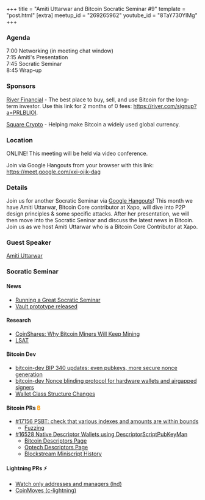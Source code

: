 +++
title = "Amiti Uttarwar and Bitcoin Socratic Seminar #9"
template = "post.html"
[extra]
meetup_id = "269265962"
youtube_id = "8TaY730YlMg"
+++

### Agenda

7:00 Networking (in meeting chat window)  
7:15 Amiti's Presentation  
7:45 Socratic Seminar  
8:45 Wrap-up  

### Sponsors

[River Financial](https://river.com/) - The best place to buy, sell, and use Bitcoin for the long-term investor. Use this link for 2 months of 0 fees: <https://river.com/signup?a=PRLBLIOI>.

[Square Crypto](https://twitter.com/sqcrypto) - Helping make Bitcoin a widely used global currency.

 ### Location

ONLINE! This meeting will be held via video conference. 

Join via Google Hangouts from your browser with this link: <https://meet.google.com/xxi-ojjk-dag>

### Details

Join us for another Socratic Seminar via [Google Hangouts](https://meet.google.com/xxi-ojjk-dag)! This month we have 
Amiti Uttarwar, Bitcoin Core contributor at Xapo, will dive into P2P design principles & some specific attacks. After 
her presentation, we will then move into the Socratic Seninar and discuss the latest news in Bitcoin.
Join us as we host Amiti Uttarwar who is a Bitcoin Core Contributor at Xapo.

### Guest Speaker

[Amiti Uttarwar](https://twitter.com/amizi)

### Socratic Seminar

#### News

   - [Running a Great Socratic Seminar](https://bitdevs.org/running-a-great-socratic-seminar/)
   - [Vault prototype released](https://www.coindesk.com/bitcoin-vaults-developer-bryan-bishop-releases-prototype-for-secure-on-chain-storage)

#### Research

   - [CoinShares: Why Bitcoin Miners Will Keep Mining](https://coinsharesgroup.com/insights/why-bitcoin-miners-will-keep-mining)
   - [LSAT](https://lightning.engineering/posts/2020-03-30-lsat/)
   
#### Bitcoin Dev

   - [bitcoin-dev BIP 340 updates: even pubkeys, more secure nonce generation](https://lists.linuxfoundation.org/pipermail/bitcoin-dev/2020-February/017639.html)
   - [bitcoin-dev Nonce blinding protocol for hardware wallets and airgapped signers](https://lists.linuxfoundation.org/pipermail/bitcoin-dev/2020-February/017655.html)
   - [Wallet Class Structure Changes](https://github.com/bitcoin-core/bitcoin-devwiki/wiki/Wallet-Class-Structure-Changes)

#### Bitcoin PRs <font color="#FF9900">₿</font>

   - [#17156 PSBT: check that various indexes and amounts are within bounds](https://github.com/bitcoin/bitcoin/pull/17156)
      - [Fuzzing](https://github.com/bitcoin/bitcoin/blob/master/doc/fuzzing.md)
   - [#16528 Native Descriptor Wallets using DescriptorScriptPubKeyMan](https://github.com/bitcoin/bitcoin/pull/16528)
      - [Bitcoin Descriptors Page](https://github.com/bitcoin/bitcoin/blob/master/doc/descriptors.md)
      - [Optech Descriptors Page](https://bitcoinops.org/en/topics/output-script-descriptors/)
      - [Blockstream Miniscript History](https://medium.com/blockstream/miniscript-bitcoin-scripting-3aeff3853620)

#### Lightning PRs ⚡ 

   - [Watch only addresses and managers (lnd)](https://github.com/btcsuite/btcwallet/pull/667)
   - [CoinMoves (c-lightning)](https://github.com/ElementsProject/lightning/pull/3614)